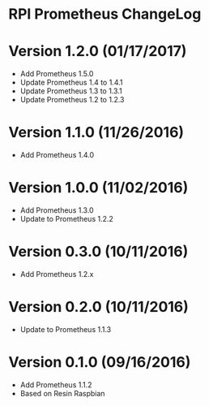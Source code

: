 RPI Prometheus ChangeLog
=================================

# Version 1.2.0 (01/17/2017)

- Add Prometheus 1.5.0
- Update Prometheus 1.4 to 1.4.1
- Update Prometheus 1.3 to 1.3.1
- Update Prometheus 1.2 to 1.2.3

# Version 1.1.0 (11/26/2016)

- Add Prometheus 1.4.0

# Version 1.0.0 (11/02/2016)

- Add Prometheus 1.3.0
- Update to Prometheus 1.2.2

# Version 0.3.0 (10/11/2016)

- Add Prometheus 1.2.x

# Version 0.2.0 (10/11/2016)

- Update to Prometheus 1.1.3

# Version 0.1.0 (09/16/2016)

- Add Prometheus 1.1.2
- Based on Resin Raspbian
